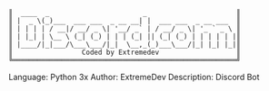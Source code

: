 ```╔═══════════════════════════════════════════════════════╗
║  ____  _                       _                      ║
║ |  _ \(_)___  ___ ___  _ __ __| |  ___ ___  _ __ ___  ║
║ | | | | / __|/ __/ _ \| '__/ _` | / __/ _ \| '_ ` _ \ ║
║ | |_| | \__ \ (_| (_) | | | (_| || (_| (_) | | | | | |║
║ |____/|_|___/\___\___/|_|  \__,_(_)___\___/|_| |_| |_|║
║                 Coded by Extremedev                   ║
╚═══════════════════════════════════════════════════════╝
```
Language:
  Python 3x
Author:
  ExtremeDev
Description:
  Discord Bot
